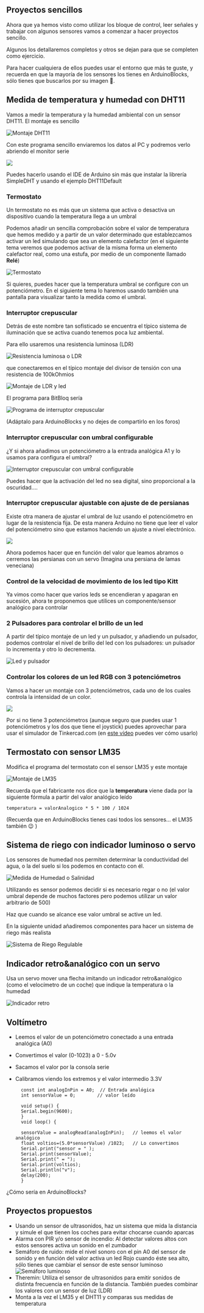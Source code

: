 ## Proyectos sencillos

Ahora que ya hemos visto como utilizar los bloque de control, leer señales y trabajar con algunos sensores vamos a comenzar a hacer proyectos sencillo.

Algunos los detallaremos completos y otros se dejan para que se completen como ejercicio.

Para hacer cualquiera de ellos puedes usar el entorno que más te guste, y recuerda en que la mayoría de los sensores los tienes en ArduinoBlocks, sólo tienes que buscarlos por su imagen 🤭.

## Medida de temperatura y humedad con DHT11

Vamos a medir la temperatura y la humedad ambiental con un sensor DHT11. El montaje es sencillo

![Montaje DHT11](./images/DHT11Uno_bb.png)

Con este programa sencillo enviaremos los datos al PC y podremos verlo abriendo el monitor serie

![](./images/DHT11_programa.png)

Puedes hacerlo usando el IDE de Arduino sin más que instalar la librería SimpleDHT y usando el ejemplo DHT11Default

### Termostato

Un termostato no es más que un sistema que activa o desactiva un dispositivo  cuando la temperatura llega a un umbral

Podemos añadir un sencilla comprobación sobre el valor de temperatura que hemos medido y a partir de un valor determinado que establezcamos activar un led simulando que sea un elemento calefactor (en el siguiente tema veremos que podemos activar de la misma forma un elemento calefactor real, como una estufa, por medio de un componente llamado **Relé**)

![Termostato](./images/Incubadora_DHT11_programa.png)

Si quieres, puedes hacer que la temperatura umbral se configure con un potenciómetro. En el siguiente tema lo haremos usando también una pantalla para visualizar tanto la medida como el umbral.

### Interruptor crepuscular

Detrás de este nombre tan sofisticado se encuentra el típico sistema de iluminación que se activa cuando tenemos poca luz ambiental.

Para ello usaremos una resistencia luminosa (LDR)

![Resistencia luminosa o LDR](./images/LDR.png)

que conectaremos en el típico montaje del divisor de tensión con una resistencia de 100kOhmios

![Montaje de LDR y led](./images/LDR_LED.png)

El programa para BitBloq sería 

![Programa de interruptor crepuscular](./images/ProgramaLDRUmbral.png)

(Adáptalo para ArduinoBlocks y no dejes de compartirlo en los foros)

### Interruptor crepuscular con umbral configurable

¿Y si ahora añadimos un potenciómetro a la entrada analógica A1 y lo usamos para configura el umbral?

![Interruptor crepuscular con umbral configurable](./images/LDRUmbralPot.png)

Puedes hacer que la activación del led no sea digital, sino proporcional a la oscuridad....


### Interruptor crepuscular ajustable con ajuste de de persianas

Existe otra manera de ajustar el umbral de luz usando el potenciómetro en lugar de la resistencia fija. De esta manera Arduino no tiene que leer el valor del potenciómetro sino que estamos haciendo un ajuste a nivel electrónico.

![](./images/LDRPotServoUno_bb.png)


Ahora podemos hacer que en función del valor que leamos abramos o cerremos las persianas con un servo (Imagina una persiana de lamas veneciana)

### Control de la velocidad de movimiento de los led tipo Kitt

Ya vimos como hacer que varios leds se encendieran y apagaran en sucesión, ahora te proponemos que utilices un componente/sensor analógico para controlar

### 2 Pulsadores para controlar el brillo de un led

A partir del típico montaje de un led y un pulsador, y añadiendo un pulsador, podemos controlar el nivel de brillo del led con los pulsadores: un pulsador lo incrementa y otro lo decrementa.

![Led y pulsador](./images/Led_pulsador_bb.png)

### Controlar los colores de un led RGB con 3 potenciómetros

Vamos a hacer un montaje con 3 potenciómetros, cada uno de los cuales controla la intensidad de un color.

![](./images/3Pot-RGB.png)

Por si no tiene 3 potenciómetros  (aunque seguro que puedes usar 1 potenciómetros y los dos que tiene el joystick) puedes aprovechar para usar el simulador de Tinkercad.com (en [este vídeo](https://www.youtube.com/watch?v=VoWSmP5UpmI&t=332s) puedes ver cómo usarlo)


## Termostato con sensor LM35

Modifica el programa del termostato con el sensor LM35 y este montaje

![Montaje de LM35](./images/Arduino_lm35_board_setup.jpg)

Recuerda que el fabricante nos dice que la **temperatura** viene dada por la siguiente fórmula a partir del valor analógico leído

    temperatura = valorAnalogico * 5 * 100 / 1024

(Recuerda que en ArduinoBlocks tienes casi todos los sensores... el LM35 también 😉 )



## Sistema de riego con indicador luminoso o servo 

Los sensores de humedad nos permiten determinar la conductividad del agua, o la del suelo si los podemos en contacto con él.

![Medida de Humedad o Salinidad](./images/MedidaHumedadSalinidad_bb.png)

Utilizando es sensor podemos decidir si es necesario regar o no (el valor umbral depende de muchos factores pero podemos utilizar un valor arbitrario de 500)

Haz que cuando se alcance ese valor umbral se active un led.

En la siguiente unidad añadiremos componentes para hacer un sistema de riego más realista


![Sistema de Riego Regulable](./images/SistemaRiegoRegulable_bb.png)

## Indicador retro&analógico con un servo

Usa un servo mover una flecha imitando un indicador retro&analógico (como el velocímetro de un coche) que indique la temperatura o la humedad

![Indicador retro](./images/Vertical_speed_indicator.png)

## Voltímetro
* Leemos el valor de un potenciómetro conectado a una entrada analógica (A0)
* Convertimos el valor (0-1023) a 0 - 5.0v
* Sacamos el valor por la consola serie

* Calibramos viendo los extremos y el valor intermedio 3.3V


        const int analogInPin = A0;  // Entrada analógica
        int sensorValue = 0;        // valor leído

        void setup() {
        Serial.begin(9600);
        }
        void loop() {

        sensorValue = analogRead(analogInPin);   // leemos el valor analógico
        float voltios=(5.0*sensorValue) /1023;   // Lo convertimos
        Serial.print("sensor = " );                       
        Serial.print(sensorValue);    
        Serial.print(" = ");
        Serial.print(voltios);
        Serial.println("v");   
        delay(200);                     
        }

¿Cómo sería en ArduinoBlocks?

## Proyectos propuestos

* Usando un sensor de ultrasonidos, haz un sistema que mida la distancia y simule el que tienen los coches para evitar chocarse cuando aparcas
* Alarma con PIR y/o sensor de incendio: Al detectar valores altos con estos sensores activa un sonido en el zumbador
* Semáforo de ruido: mide el nivel sonoro con el pin A0 del sensor de sonido y en función del valor activa un led Rojo cuando éste sea alto, sólo tienes que cambiar el sensor de este sensor luminoso
![Semáforo luminoso](./images/LDR_3xLedsUno_bb.png)
* Theremin: Utiliza el sensor de ultrasonidos para emitir sonidos de distinta frecuencia en función de la distancia. También puedes combinar los valores con un sensor de luz (LDR)
* Monta a la vez el LM35 y el DHT11  y comparas sus medidas de temperatura

